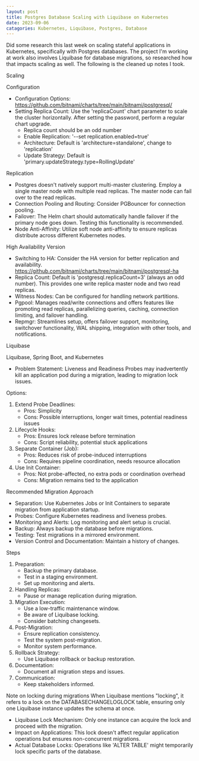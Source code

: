 ```yaml
---
layout: post
title: Postgres Database Scaling with Liquibase on Kubernetes
date: 2023-09-06
catagories: Kubernetes, Liquibase, Postgres, Database
---
```

Did some research this last week on scaling stateful applications in Kubernetes, specifically with Postgres databases. The project I'm working at work also involves Liquibase for database migrations, so researched how that impacts scaling as well. The following is the cleaned up notes I took.

Scaling

Configuration
- Configuration Options: https://github.com/bitnami/charts/tree/main/bitnami/postgresql/
- Setting Replica Count: Use the 'replicaCount' chart parameter to scale the cluster horizontally. After setting the password, perform a regular chart upgrade.
  - Replica count should be an odd number
  - Enable Replication: '--set replication.enabled=true'
  - Architecture: Default is 'architecture=standalone', change to 'replication'
  - Update Strategy: Default is 'primary.updateStrategy.type=RollingUpdate'

Replication
- Postgres doesn't natively support multi-master clustering. Employ a single master node with multiple read replicas. The master node can fail over to the read replicas.
- Connection Pooling and Routing: Consider PGBouncer for connection pooling.
- Failover: The Helm chart should automatically handle failover if the primary node goes down. Testing this functionality is recommended.
- Node Anti-Affinity: Utilize soft node anti-affinity to ensure replicas distribute across different Kubernetes nodes.

High Availability Version
- Switching to HA: Consider the HA version for better replication and availability. https://github.com/bitnami/charts/tree/main/bitnami/postgresql-ha
- Replica Count: Default is 'postgresql.replicaCount=3' (always an odd number). This provides one write replica master node and two read replicas.
- Witness Nodes: Can be configured for handling network partitions.
- Pgpool: Manages read/write connections and offers features like promoting read replicas, parallelizing queries, caching, connection limiting, and failover handling.
- Repmgr: Streamlines setup, offers failover support, monitoring, switchover functionality, WAL shipping, integration with other tools, and notifications.

Liquibase

Liquibase, Spring Boot, and Kubernetes
- Problem Statement: Liveness and Readiness Probes may inadvertently kill an application pod during a migration, leading to migration lock issues.

Options:
1. Extend Probe Deadlines:
   - Pros: Simplicity
   - Cons: Possible interruptions, longer wait times, potential readiness issues
2. Lifecycle Hooks:
   - Pros: Ensures lock release before termination
   - Cons: Script reliability, potential stuck applications
3. Separate Container (Job):
   - Pros: Reduces risk of probe-induced interruptions
   - Cons: Requires pipeline coordination, needs resource allocation
4. Use Init Container:
   - Pros: Not probe-affected, no extra pods or coordination overhead
   - Cons: Migration remains tied to the application

Recommended Migration Approach
- Separation: Use Kubernetes Jobs or Init Containers to separate migration from application startup.
- Probes: Configure Kubernetes readiness and liveness probes.
- Monitoring and Alerts: Log monitoring and alert setup is crucial.
- Backup: Always backup the database before migrations.
- Testing: Test migrations in a mirrored environment.
- Version Control and Documentation: Maintain a history of changes.

Steps

1. Preparation:
   - Backup the primary database.
   - Test in a staging environment.
   - Set up monitoring and alerts.
2. Handling Replicas:
   - Pause or manage replication during migration.
3. Migration Execution:
   - Use a low-traffic maintenance window.
   - Be aware of Liquibase locking.
   - Consider batching changesets.
4. Post-Migration:
   - Ensure replication consistency.
   - Test the system post-migration.
   - Monitor system performance.
5. Rollback Strategy:
   - Use Liquibase rollback or backup restoration.
6. Documentation:
   - Document all migration steps and issues.
7. Communication:
   - Keep stakeholders informed.

Note on locking during migrations
When Liquibase mentions "locking", it refers to a lock on the DATABASECHANGELOGLOCK table, ensuring only one Liquibase instance updates the schema at once.

- Liquibase Lock Mechanism: Only one instance can acquire the lock and proceed with the migration.
- Impact on Applications: This lock doesn't affect regular application operations but ensures non-concurrent migrations.
- Actual Database Locks: Operations like 'ALTER TABLE' might temporarily lock specific parts of the database.